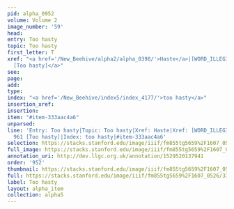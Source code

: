 ```yaml
---
pid: alpha_0952
volume: Volume 2
image_number: '59'
head: 
entry: Too hasty
topic: Too hasty
first_letter: T
xref: "<a href='/New_Beehive/alpha2/alpha_0398/'>Haste</a>|[WORD_ILLEGIBLE]|<a href='/New_Beehive/toc_vol2/toc2_179/'>961
  [Too hasty]</a>"
see: 
page: 
add: 
type: 
index: "<a href='/New_Beehive/index5/index_4177/'>too hasty</a>"
insertion_xref: 
insertion: 
item: "#item-333aac4a6"
unparsed: 
line: 'Entry: Too hasty|Topic: Too hasty|Xref: Haste|Xref: [WORD_ILLEGIBLE]|Xref:
  961 [Too hasty]|Index: too hasty|#item-333aac4a6'
selection: https://stacks.stanford.edu/image/iiif/fm855tg5659%2F1607_0526/335,2078,2997,442/full/0/default.jpg
full_image: https://stacks.stanford.edu/image/iiif/fm855tg5659%2F1607_0526/full/full/0/default.jpg
annotation_uri: http://dev.llgc.org.uk/annotation/1529520137941
order: '952'
thumbnail: https://stacks.stanford.edu/image/iiif/fm855tg5659%2F1607_0526/335,2078,600,180/250,/0/default.jpg
full: https://stacks.stanford.edu/image/iiif/fm855tg5659%2F1607_0526/335,2078,2997,442/full/0/default.jpg
label: Too hasty
layout: alpha_item
collection: alpha5
---
```

